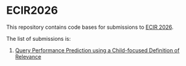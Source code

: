 # ECIR2026

This repository contains code bases for submissions to [ECIR 2026](https://ecir2026.eu/).

The list of submissions is:
1. [Query Performance Prediction using a Child-focused Definition of Relevance](https://anonymous.4open.science/r/ECIR2026/QPP4Children/README.md)
